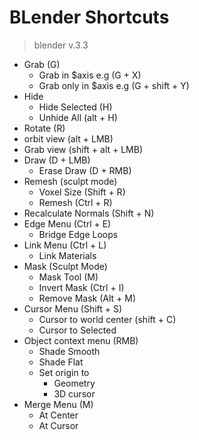 # BLender Shortcuts
> blender v.3.3

* Grab (G)
	* Grab in $axis e.g (G + X)
	* Grab only in $axis e.g (G + shift + Y)
* Hide 
	* Hide Selected (H)
	* Unhide All (alt + H)
* Rotate (R)
* orbit view (alt + LMB)
* Grab view (shift + alt + LMB)
* Draw (D + LMB)
	* Erase Draw (D + RMB)
* Remesh (sculpt mode)
	* Voxel Size (Shift + R)
	* Remesh (Ctrl + R)
* Recalculate Normals (Shift + N)
* Edge Menu (Ctrl + E)
	* Bridge Edge Loops
* Link Menu (Ctrl + L)
	* Link Materials
* Mask (Sculpt Mode)
	* Mask Tool (M)
	* Invert Mask (Ctrl + I)
	* Remove Mask (Alt + M)
* Cursor Menu (Shift + S)
	* Cursor to world center (shift + C)
	* Cursor to Selected
* Object context menu (RMB)
	* Shade Smooth
	* Shade Flat
	* Set origin to
		* Geometry
		* 3D cursor
* Merge Menu (M)
	* At Center
	* At Cursor